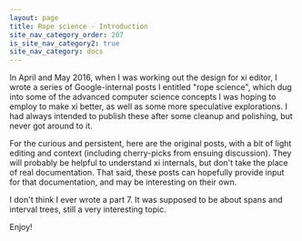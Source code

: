 ```yaml
---
layout: page
title: Rope science - Introduction
site_nav_category_order: 207
is_site_nav_category2: true
site_nav_category: docs
---
```


In April and May 2016, when I was working out the design for xi editor, I wrote a series of Google-internal posts I entitled "rope science", which dug into some of the advanced computer science concepts I was hoping to employ to make xi better, as well as some more speculative explorations. I had always intended to publish these after some cleanup and polishing, but never got around to it.

For the curious and persistent, here are the original posts, with a bit of light editing and context (including cherry-picks from ensuing discussion). They will probably be helpful to understand xi internals, but don't take the place of real documentation. That said, these posts can hopefully provide input for that documentation, and may be interesting on their own.

I don't think I ever wrote a part 7. It was supposed to be about spans and interval trees, still a very interesting topic.

Enjoy!
